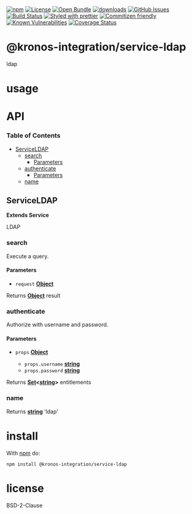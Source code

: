 [![npm](https://img.shields.io/npm/v/@kronos-integration/service-ldap.svg)](https://www.npmjs.com/package/@kronos-integration/service-ldap)
[![License](https://img.shields.io/badge/License-BSD%203--Clause-blue.svg)](https://opensource.org/licenses/BSD-3-Clause)
[![Open Bundle](https://bundlejs.com/badge-light.svg)](https://bundlejs.com/?q=@kronos-integration/service-ldap)
[![downloads](http://img.shields.io/npm/dm/@kronos-integration/service-ldap.svg?style=flat-square)](https://npmjs.org/package/@kronos-integration/service-ldap)
[![GitHub Issues](https://img.shields.io/github/issues/Kronos-Integration/service-ldap.svg?style=flat-square)](https://github.com/Kronos-Integration/service-ldap/issues)
[![Build Status](https://img.shields.io/endpoint.svg?url=https%3A%2F%2Factions-badge.atrox.dev%2FKronos-Integration%2Fservice-ldap%2Fbadge\&style=flat)](https://actions-badge.atrox.dev/Kronos-Integration/service-ldap/goto)
[![Styled with prettier](https://img.shields.io/badge/styled_with-prettier-ff69b4.svg)](https://github.com/prettier/prettier)
[![Commitizen friendly](https://img.shields.io/badge/commitizen-friendly-brightgreen.svg)](http://commitizen.github.io/cz-cli/)
[![Known Vulnerabilities](https://snyk.io/test/github/Kronos-Integration/service-ldap/badge.svg)](https://snyk.io/test/github/Kronos-Integration/service-ldap)
[![Coverage Status](https://coveralls.io/repos/Kronos-Integration/service-ldap/badge.svg)](https://coveralls.io/github/Kronos-Integration/service-ldap)

# @kronos-integration/service-ldap

ldap

# usage

# API

<!-- Generated by documentation.js. Update this documentation by updating the source code. -->

### Table of Contents

*   [ServiceLDAP](#serviceldap)
    *   [search](#search)
        *   [Parameters](#parameters)
    *   [authenticate](#authenticate)
        *   [Parameters](#parameters-1)
    *   [name](#name)

## ServiceLDAP

**Extends Service**

LDAP

### search

Execute a query.

#### Parameters

*   `request` **[Object](https://developer.mozilla.org/docs/Web/JavaScript/Reference/Global_Objects/Object)**&#x20;

Returns **[Object](https://developer.mozilla.org/docs/Web/JavaScript/Reference/Global_Objects/Object)** result

### authenticate

Authorize with username and password.

#### Parameters

*   `props` **[Object](https://developer.mozilla.org/docs/Web/JavaScript/Reference/Global_Objects/Object)**&#x20;

    *   `props.username` **[string](https://developer.mozilla.org/docs/Web/JavaScript/Reference/Global_Objects/String)**&#x20;
    *   `props.password` **[string](https://developer.mozilla.org/docs/Web/JavaScript/Reference/Global_Objects/String)**&#x20;

Returns **[Set](https://developer.mozilla.org/docs/Web/JavaScript/Reference/Global_Objects/Set)<[string](https://developer.mozilla.org/docs/Web/JavaScript/Reference/Global_Objects/String)>** entitlements

### name

Returns **[string](https://developer.mozilla.org/docs/Web/JavaScript/Reference/Global_Objects/String)** 'ldap'

# install

With [npm](http://npmjs.org) do:

```shell
npm install @kronos-integration/service-ldap
```

# license

BSD-2-Clause
